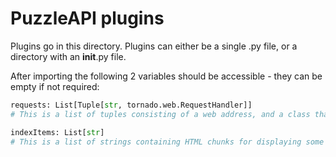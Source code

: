 # PuzzleAPI plugins

Plugins go in this directory.  Plugins can either be a single .py file, or a directory with an __init__.py file.

After importing the following 2 variables should be accessible - they can be empty if not required:

```python
requests: List[Tuple[str, tornado.web.RequestHandler]]
# This is a list of tuples consisting of a web address, and a class that inherits from the tornado RequestHandler base which handles the URI.
```

```python
indexItems: List[str]
# This is a list of strings containing HTML chunks for displaying some form of input, or informing a user how to use the tool
```
